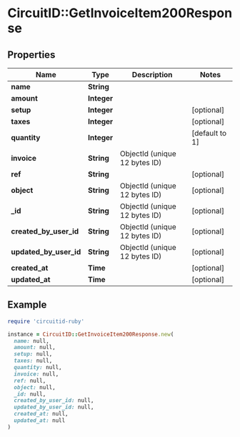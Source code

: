 # CircuitID::GetInvoiceItem200Response

## Properties

| Name | Type | Description | Notes |
| ---- | ---- | ----------- | ----- |
| **name** | **String** |  |  |
| **amount** | **Integer** |  |  |
| **setup** | **Integer** |  | [optional] |
| **taxes** | **Integer** |  | [optional] |
| **quantity** | **Integer** |  | [default to 1] |
| **invoice** | **String** | ObjectId (unique 12 bytes ID) |  |
| **ref** | **String** |  | [optional] |
| **object** | **String** | ObjectId (unique 12 bytes ID) | [optional] |
| **_id** | **String** | ObjectId (unique 12 bytes ID) | [optional] |
| **created_by_user_id** | **String** | ObjectId (unique 12 bytes ID) | [optional] |
| **updated_by_user_id** | **String** | ObjectId (unique 12 bytes ID) | [optional] |
| **created_at** | **Time** |  | [optional] |
| **updated_at** | **Time** |  | [optional] |

## Example

```ruby
require 'circuitid-ruby'

instance = CircuitID::GetInvoiceItem200Response.new(
  name: null,
  amount: null,
  setup: null,
  taxes: null,
  quantity: null,
  invoice: null,
  ref: null,
  object: null,
  _id: null,
  created_by_user_id: null,
  updated_by_user_id: null,
  created_at: null,
  updated_at: null
)
```

